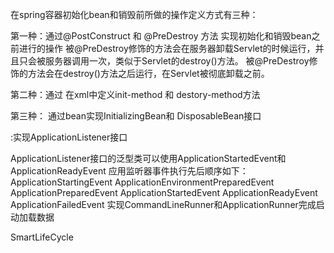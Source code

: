 




在spring容器初始化bean和销毁前所做的操作定义方式有三种：

第一种：通过@PostConstruct 和 @PreDestroy 方法 实现初始化和销毁bean之前进行的操作
被@PreDestroy修饰的方法会在服务器卸载Servlet的时候运行，并且只会被服务器调用一次，类似于Servlet的destroy()方法。
被@PreDestroy修饰的方法会在destroy()方法之后运行，在Servlet被彻底卸载之前。

第二种：通过 在xml中定义init-method 和  destory-method方法

第三种： 通过bean实现InitializingBean和 DisposableBean接口

:实现ApplicationListener接口

ApplicationListener接口的泛型类可以使用ApplicationStartedEvent和ApplicationReadyEvent
应用监听器事件执行先后顺序如下：
ApplicationStartingEvent
ApplicationEnvironmentPreparedEvent
ApplicationPreparedEvent
ApplicationStartedEvent
ApplicationReadyEvent
ApplicationFailedEvent
实现CommandLineRunner和ApplicationRunner完成启动加载数据

SmartLifeCycle


